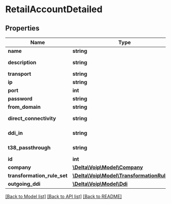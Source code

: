 # RetailAccountDetailed

## Properties
Name | Type | Description | Notes
------------ | ------------- | ------------- | -------------
**name** | **string** |  | 
**description** | **string** |  | [default to '']
**transport** | **string** |  | [optional] 
**ip** | **string** |  | [optional] 
**port** | **int** |  | [optional] 
**password** | **string** |  | [optional] 
**from_domain** | **string** |  | [optional] 
**direct_connectivity** | **string** |  | [default to 'yes']
**ddi_in** | **string** |  | [default to 'yes']
**t38_passthrough** | **string** |  | [default to 'no']
**id** | **int** |  | [optional] 
**company** | [**\Delta\Voip\Model\Company**](Company.md) |  | 
**transformation_rule_set** | [**\Delta\Voip\Model\TransformationRuleSet**](TransformationRuleSet.md) |  | [optional] 
**outgoing_ddi** | [**\Delta\Voip\Model\Ddi**](Ddi.md) |  | [optional] 

[[Back to Model list]](../README.md#documentation-for-models) [[Back to API list]](../README.md#documentation-for-api-endpoints) [[Back to README]](../README.md)


